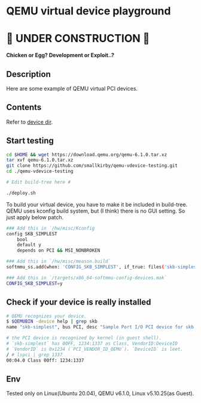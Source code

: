 # QEMU virtual device playground

# 🚧 UNDER CONSTRUCTION 🚧 

**Chicken or Egg? Development or Exploit..?**

## Description

Here are some example of QEMU virtual PCI devices.

## Contents

Refer to [device dir](./device/README.md).

## Start testing

```start.sh
cd $HOME && wget https://download.qemu.org/qemu-6.1.0.tar.xz
tar xvf qemu-6.1.0.tar.xz
git clone https://github.com/smallkirby/qemu-vdevice-testing.git
cd ./qemu-vdevice-testing

# Edit build-tree here #

./deploy.sh
```

To build your virtual device, you have to make it be included in build-tree. QEMU uses kconfig build system, but (I think) there is no GUI setting. So just apply below patch.

```patch-build.sh
### Add this in `/hw/misc/Kconfig
config SKB_SIMPLEST
    bool
    default y
    depends on PCI && MSI_NONBROKEN

### Add this in `/hw/misc/meason.build`
softmmu_ss.add(when: 'CONFIG_SKB_SIMPLEST', if_true: files('skb-simplest.c'))

### Add this in `/targets/x86_64-softmmu-config-devices.mak`
CONFIG_SKB_SIMPLEST=y
```

## Check if your device is really installed

```test.sh
# QEMU recognizes your device.
$ $QEMUBIN -device help | grep skb
name "skb-simplest", bus PCI, desc "Sample Port I/O PCI device for skb."

# the PCI device is recognized by kernel (in guest shell).
# `skb-simplest` has 00FF, 1234:1337 as Class, VendorID:DeviceID
# `VendorID` is 0x1234 (`PCI_VENDOR_ID_QEMU`). `DeviceID` is leet.
/ # lspci | grep 1337
00:04.0 Class 00ff: 1234:1337
```

## Env

Tested only on Linux(Ubuntu 20.04), QEMU v6.1.0, Linux v5.10.25(as Guest).

